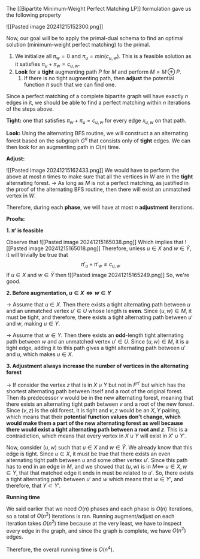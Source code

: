 The [[Bipartite Minimum-Weight Perfect Matching LP]] formulation gave us the following property

![[Pasted image 20241215152300.png]]

Now, our goal will be to apply the primal-dual schema to find an optimal solution (minimum-weight perfect matching) to the primal.

1. We initialize all $\pi_{w} = 0$ and $\pi_{u} = min(c_{u,w})$. This is a feasible solution as it satisfies $\pi_{u} + \pi_{w} = c_{u, w}$. 
2. **Look** for a **tight** augmenting path $P$ for $M$ and perform $M = M \oplus P$. 
	1. If there is no tight augmenting path, then **adjust** the potential function $\pi$ such that we can find one.

Since a perfect matching of a complete bipartite graph will have exactly $n$ edges in it, we should be able to find a perfect matching within $n$ iterations of the steps above.

**Tight:** one that satisfies $\pi_{w} + \pi_{u} = c_{u, w}$ for every edge $x_{u,w}$ on that path. 

**Look:** Using the alternating BFS routine, we will construct a an alternating forest based on the subgraph $G^\pi$ that consists only of **tight** edges. We can then look for an augmenting path in $O(n)$ time.

**Adjust:**

![[Pasted image 20241215162433.png]]
We would have to perform the above at most $n$ times to make sure that all the vertices in $W$ are in the **tight** alternating forest. 
	$\rightarrow$ As long as $M$ is not a perfect matching, as justified in the proof of the alternating BFS routine, then there will exist an unmatched vertex in $W$. 

Therefore, during each **phase**, we will have at most $n$ **adjustment** iterations.

**Proofs:**

**1. $\pi'$ is feasible**

Observe that 
![[Pasted image 20241215165038.png]]
Which implies that 
![[Pasted image 20241215165018.png]]
Therefore, unless $u \in X$ and $w \in \bar{Y}$, it will trivially be true that 
$$\pi'_{u} + \pi'_{w} \leq c_{u,w}$$
If $u \in X$ and $w \in \bar{Y}$ then
![[Pasted image 20241215165249.png]]
So, we're good.

**2. Before augmentation, $u \in X \iff w \in Y$**

$\rightarrow$ Assume that $u \in X$. Then there exists a tight alternating path between $u$ and an unmatched vertex $u' \in U$ whose length is **even**. Since $(u,w) \in M$, it must be tight, and therefore, there exists a tight alternating path between $u'$ and $w$, making $u \in Y$. 

$\rightarrow$ Assume that $w \in Y$. Then there exists an **odd**-length tight alternating path between $w$ and an unmatched vertex $u' \in U$. Since $(u, w) \in M$, it is a tight edge, adding it to this path gives a tight alternating path between $u'$ and $u$, which makes $u \in X$. 

**3. Adjustment always increase the number of vertices in the alternating forest**

$\rightarrow$ If consider the vertex $z$ that is in $X \cup Y$ but not in $F^{\pi'}$ but which has the shortest alternating path between itself and a root of the original forest. Then its predecessor $v$ would be in the new alternating forest, meaning that there exists an alternating tight path between $v$ and a root of the new forest. Since $(v,z)$ is the old forest, it is tight and $v,z$ would be an $X,Y$ pairing, which means that their **potential function values don't change, which would make them a part of the new alternating forest as well because there would exist a tight alternating path between a root and $z$**. This is a contradiction, which means that every vertex in $X \cup Y$ will exist in $X' \cup Y'$. 

Now, consider $(u,w)$ such that $u \in X$ and $w \in \bar{Y}$. We already know that this edge is tight. Since $u \in X$, it must be true that there exists an even alternating tight path between $u$ and some other vertex $u'$. Since this path has to end in an edge in $M$, and we showed that $(u,w)$ is in $M \iff$ $u \in X, w\in Y$, that that matched edge it ends in must be related to $u'$. So, there exists a tight alternating path between $u'$ and $w$ which means that $w \in Y'$, and therefore, that $Y \subset Y'$. 

**Running time**

We said earlier that we need $O(n)$ phases and each phase is $O(n)$ iterations, so a total of $O(n^2)$ iterations is ran. Running augment/adjust on each iteration takes $O(n^2)$ time because at the very least, we have to inspect every edge in the graph, and since the graph is complete, we have $O(n^2)$ edges.

Therefore, the overall running time is $O(n^4)$. 


